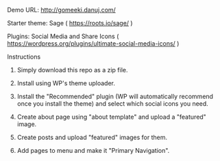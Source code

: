 Demo URL: http://gomeeki.danuj.com/

Starter theme: Sage ( https://roots.io/sage/ )

Plugins: Social Media and Share Icons ( https://wordpress.org/plugins/ultimate-social-media-icons/ )

Instructions

1. Simply download this repo as a zip file. 

2. Install using WP's theme uploader.

3. Install the "Recommended" plugin (WP will automatically recommend once you install the theme) and select which social icons you need.

4. Create about page using "about template" and upload a "featured" image.

5. Create posts and upload "featured" images for them.

6. Add pages to menu and make it "Primary Navigation".
